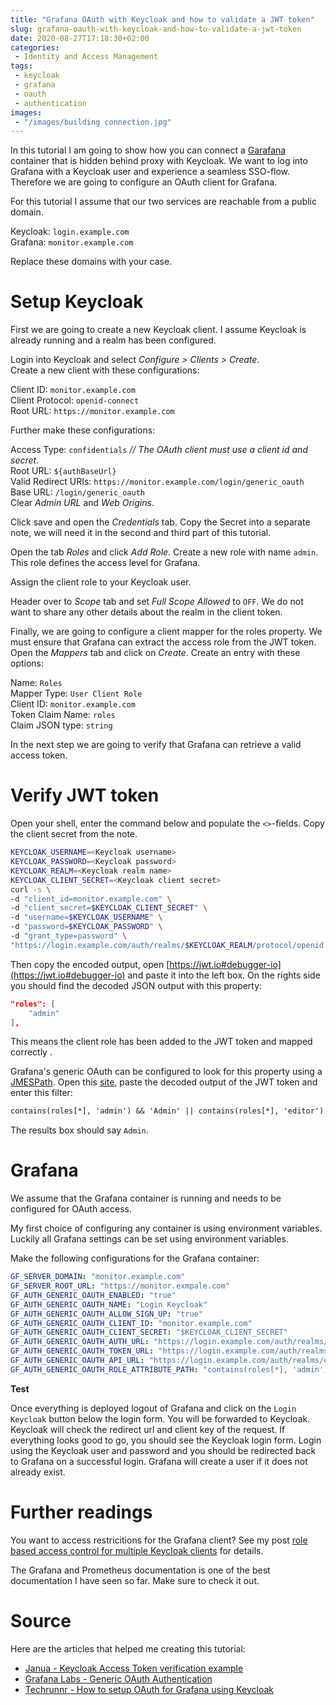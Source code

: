 ```yaml
---
title: "Grafana OAuth with Keycloak and how to validate a JWT token"
slug: grafana-oauth-with-keycloak-and-how-to-validate-a-jwt-token
date: 2020-08-27T17:18:30+02:00
categories:
 - Identity and Access Management 
tags:
 - keycloak
 - grafana
 - oauth
 - authentication
images:
 - "/images/building connection.jpg"
---
```


In this tutorial I am going to show how you can connect a [Garafana](https://grafana.com/) container that is hidden behind proxy with Keycloak. We want to log into Grafana with a Keycloak user and experience a seamless SSO-flow. Therefore we are going to configure an OAuth client for Grafana.
<!--more-->

For this tutorial I assume that our two services are reachable from a public domain.

Keycloak: `login.example.com`  
Grafana: `monitor.example.com`  

Replace these domains with your case.

# Setup Keycloak

First we are going to create a new Keycloak client. I assume Keycloak is already running and a realm has been configured.

Login into Keycloak and select *Configure > Clients > Create*.  
Create a new client with these configurations:

Client ID: `monitor.example.com`  
Client Protocol: `openid-connect`  
Root URL: `https://monitor.example.com` 

Further make these configurations:

Access Type: `confidentials` *// The OAuth client must use a client id and secret.*  
Root URL: `${authBaseUrl}`  
Valid Redirect URIs: `https://monitor.example.com/login/generic_oauth`  
Base URL: `/login/generic_oauth`  
Clear *Admin URL* and *Web Origins*.  

Click save and open the *Credentials* tab. Copy the Secret into a separate note, we will need it in the second and third part of this tutorial.

Open the tab *Roles* and click *Add Role*. Create a new role with name `admin`. This role defines the access level for Grafana.

Assign the client role to your Keycloak user.

Header over to *Scope* tab and set *Full Scope Allowed* to `OFF`. We do not want to share any other details about the realm in the client token.

Finally, we are going to configure a client mapper for the roles property. We must ensure that Grafana can extract the access role from the JWT token. Open the *Mappers* tab and click on *Create*. Create an entry with these options:

Name: `Roles`  
Mapper Type: `User Client Role`  
Client ID: `monitor.example.com`  
Token Claim Name: `roles`  
Claim JSON type: `string`  

In the next step we are going to verify that Grafana can retrieve a valid access token.

# Verify JWT token

Open your shell, enter the command below and populate the `<>`-fields. Copy the client secret from the note.

```bash
KEYCLOAK_USERNAME=<Keycloak username>
KEYCLOAK_PASSWORD=<Keycloak password>
KEYCLOAK_REALM=<Keycloak realm name>
KEYCLOAK_CLIENT_SECRET=<Keycloak client secret>
curl -s \
-d "client_id=monitor.example.com" \
-d "client_secret=$KEYCLOAK_CLIENT_SECRET" \
-d "username=$KEYCLOAK_USERNAME" \
-d "password=$KEYCLOAK_PASSWORD" \
-d "grant_type=password" \
"https://login.example.com/auth/realms/$KEYCLOAK_REALM/protocol/openid-connect/token" | jq -r '.access_token'
```

Then copy the encoded output, open [https://jwt.io#debugger-io](https://jwt.io#debugger-io) and paste it into the left box. On the rights side you should find the decoded JSON output with this property:

```json
"roles": [
    "admin"
],
```

This means the client role has been added to the JWT token and mapped correctly .

Grafana's generic OAuth can be configured to look for this property using a [JMESPath](https://jmespath.org/). Open this [site](https://jmespath.org/), paste the decoded output of the JWT token and enter this filter:

```txt
contains(roles[*], 'admin') && 'Admin' || contains(roles[*], 'editor') && 'Editor' || 'Viewer'
```

The results box should say `Admin`.

# Grafana

We assume that the Grafana container is running and needs to be configured for OAuth access.

My first choice of configuring any container is using environment variables. Luckily all Grafana settings can be set using environment variables.

Make the following configurations for the Grafana container:

```yml
GF_SERVER_DOMAIN: "monitor.example.com"
GF_SERVER_ROOT_URL: "https://monitor.exmpale.com"
GF_AUTH_GENERIC_OAUTH_ENABLED: "true"
GF_AUTH_GENERIC_OAUTH_NAME: "Login Keycloak"
GF_AUTH_GENERIC_OAUTH_ALLOW_SIGN_UP: "true"
GF_AUTH_GENERIC_OAUTH_CLIENT_ID: "monitor.example.com"
GF_AUTH_GENERIC_OAUTH_CLIENT_SECRET: "$KEYCLOAK_CLIENT_SECRET"
GF_AUTH_GENERIC_OAUTH_AUTH_URL: "https://login.example.com/auth/realms/example.com/protocol/openid-connect/auth"
GF_AUTH_GENERIC_OAUTH_TOKEN_URL: "https://login.example.com/auth/realms/example.com/protocol/openid-connect/token"
GF_AUTH_GENERIC_OAUTH_API_URL: "https://login.example.com/auth/realms/example.com/protocol/openid-connect/userinfo"
GF_AUTH_GENERIC_OAUTH_ROLE_ATTRIBUTE_PATH: "contains(roles[*], 'admin') && 'Admin' || contains(roles[*], 'editor') && 'Editor' || 'Viewer'"
```

**Test**

Once everything is deployed logout of Grafana and click on the `Login Keycloak` button below the login form. You will be forwarded to Keycloak. Keycloak will check the redirect url and client key of the request. If everything looks good to go, you should see the Keycloak login form. Login using the Keycloak user and password and you should be redirected back to Grafana on a successful login. Grafana will create a user if it does not already exist.

# Further readings

You want to access restricitions for the Grafana client? See my post [role based access control for multiple Keycloak clients](/2020/04/30/role-based-access-control-for-multiple-keycloak-clients/) for details.

The Grafana and Prometheus documentation is one of the best documentation I have seen so far. Make sure to check it out.

# Source

Here are the articles that helped me creating this tutorial:

- [Janua - Keycloak Access Token verification example](https://www.janua.fr/keycloak-access-token-verification-example/)
- [Grafana Labs - Generic OAuth Authentication](https://grafana.com/docs/grafana/latest/auth/generic-oauth/)
- [Techrunnr - How to setup OAuth for Grafana using Keycloak](https://www.techrunnr.com/how-to-setup-oauth-for-grafana-using-keycloak/)